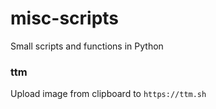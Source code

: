 # misc-scripts
Small scripts and functions in Python

### ttm
Upload image from clipboard to `https://ttm.sh`